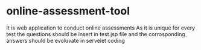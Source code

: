# online-assessment-tool
It is web application to conduct online assessments 
As it is unique for every test the questions should be insert in test.jsp file and the corrosponding answers should be evoluvate in servelet coding
